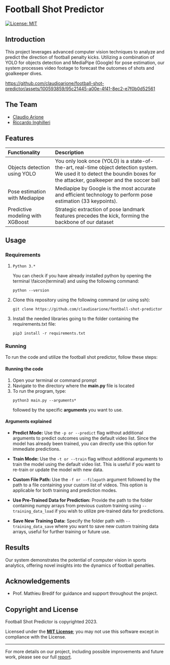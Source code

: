 # Football Shot Predictor
[![License: MIT][license-image]][license]
## Introduction
This project leverages advanced computer vision techniques to analyze and predict the direction of football penalty kicks. Utilizing a combination of YOLO for objects detection and MediaPipe (Google) for pose estimation, our system processes video footage to forecast the outcomes of shots and goalkeeper dives.

https://github.com/claudioarione/football-shot-predictor/assets/100593859/95c21445-a00e-4f41-8ec2-e7f0b0d52561

## The Team
- [Claudio Arione](https://github.com/claudioarione)
- [Riccardo Inghilleri](https://github.com/riccardoinghilleri)

## Features

| Functionality                    | Description                                                                                                                                                                 |
|:---------------------------------|:----------------------------------------------------------------------------------------------------------------------------------------------------------------------------|
| Objects detection using YOLO     | You only look once (YOLO) is a state-of-the-art, real-time object detection system. We used it to detect the boundin boxes for the attacker, goalkeeper and the soccer ball |
| Pose estimation with Mediapipe   | Mediapipe by Google is the most accurate and efficient technology to perform pose estimation (33 keypoints).                                                                |
| Predictive modeling with XGBoost | Strategic extraction of pose landmark features precedes the kick, forming the backbone of our dataset                                                                       |

## Usage

### Requirements
1. `Python 3.*` 
   
   You can check if you have already installed python by opening the terminal \faicon{terminal} and using the following command:
   ```shell
   python --version
   ```
2. Clone this repository using the following command (or using ssh):
   ```shell
   git clone https://github.com/claudioarione/football-shot-predictor
   ```
3. Install the needed libraries going to the folder containing the requirements.txt file:
   ```shell
   pip3 install -r requirements.txt
   ```

### Running
To run the code and utilize the football shot predictor, follow these steps:
#### Running the code
1. Open your terminal or command prompt
2. Navigate to the directory where the **main.py** file is located
3. To run the program, type:
   ```shell
   python3 main.py --arguments*
   ```
   followed by the specific **arguments** you want to use.
#### Arguments explained
- **Predict Mode:** Use the `-p or --predict` flag without additional arguments to predict outcomes using the default video list. Since the model has already been trained, you can directly use this option for immediate predictions.

- **Train Mode:** Use the `-t or --train` flag without additional arguments to train the model using the default video list. This is useful if you want to re-train or update the model with new data.
- **Custom File Path:** Use the `-f or --filepath` argument followed by the path to a file containing your custom list of videos. This option is applicable for both training and prediction modes.
- **Use Pre-Trained Data for Prediction:** Provide the path to the folder containing numpy arrays from previous custom training using `--training_data_load` if you wish to utilize pre-trained data for predictions.
- **Save New Training Data:** Specify the folder path with `--training_data_save` where you want to save new custom training data arrays, useful for further training or future use.

## Results
Our system demonstrates the potential of computer vision in sports analytics, offering novel insights into the dynamics of football penalties.

## Acknowledgements
- Prof. Mathieu Bredif for guidance and support throughout the project.

## Copyright and License

Football Shot Predictor is copyrighted 2023.

Licensed under the **[MIT License][license]**;
you may not use this software except in compliance with the License.

[license]: https://github.com/claudioarione/football-shot-predictor/blob/master/LICENSE
[license-image]: https://img.shields.io/badge/License-MIT-blue.svg

---

For more details on our project, including possible improvements and future work, please see our full [report](https://github.com/claudioarione/football-shot-predictor/blob/master/documentation/report.pdf).

